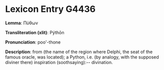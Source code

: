# Lexicon Entry G4436

**Lemma**: Πύθων

**Transliteration (xlit)**: Pýthōn

**Pronunciation**: poo'-thone

**Description**:
from  (the name of the region where Delphi, the seat of the famous oracle, was located); a Python, i.e. (by analogy, with the supposed diviner there) inspiration (soothsaying):-- divination.
